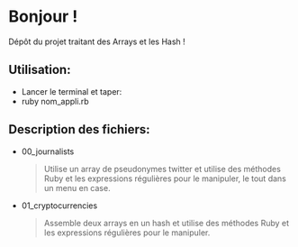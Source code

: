 # Bonjour !

Dépôt du projet traitant des Arrays et les Hash !

## Utilisation:
- Lancer le terminal et taper:
- ruby nom_appli.rb

## Description des fichiers:

* 00_journalists

	> Utilise un array de pseudonymes twitter et utilise des méthodes Ruby et les expressions régulières pour le manipuler, le tout dans un menu en case.

* 01_cryptocurrencies
	
	> Assemble deux arrays en un hash et utilise des méthodes Ruby et les expressions régulières pour le manipuler.